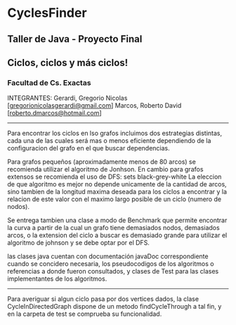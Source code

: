 # CyclesFinder

## Taller de Java - Proyecto Final 
## Ciclos, ciclos y más ciclos! 

### Facultad de Cs. Exactas

INTEGRANTES:
Gerardi, Gregorio Nicolas [gregorionicolasgerardi@gmail.com]
Marcos, Roberto David [roberto.dmarcos@hotmail.com]




------------

Para encontrar los ciclos en lso grafos incluimos dos estrategias distintas, cada una de las cuales será mas o menos eficiente dependiendo de la configuracion del grafo en el que buscar dependencias. 

Para grafos pequeños (aproximadamente menos de 80 arcos) se recomienda utilizar el algoritmo de Jonhson. 
En cambio para grafos extensos se recomienda el uso de DFS: sets black-grey-white
La eleccion de que algoritmo es mejor no depende unicamente de la cantidad de arcos, sino tambien de la longitud maxima deseada para los ciclos a encontrar y la relacion de este valor con el maximo largo posible de un ciclo (numero de nodos).

Se entrega tambien una clase a modo de Benchmark que permite encontrar la curva a partir de la cual un grafo tiene demasiados nodos, demasiados arcos, o la extension del ciclo a buscar es demasiado grande para utilizar el algoritmo de johnson y se debe optar por el DFS.

las clases java cuentan con documentación javaDoc correspondiente cuando se concidero necesaria, los pseudocodigos de los algoritmos o referencias a donde fueron consultados, y clases de Test para las clases implementantes de los algoritmos.

-------------

Para averiguar si algun ciclo pasa por dos vertices dados, la clase CycleInDirectedGraph dispone de un metodo findCycleThrough a tal fin, y en la carpeta de test se comprueba su funcionalidad.
